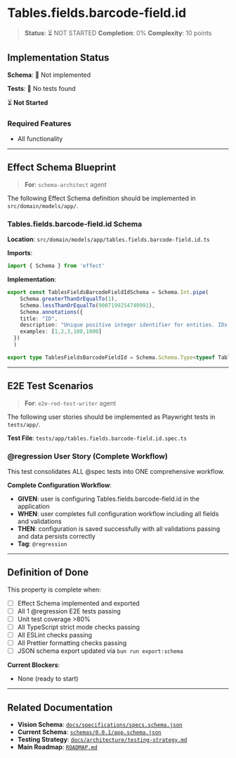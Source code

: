 # Tables.fields.barcode-field.id

> **Status**: ⏳ NOT STARTED
> **Completion**: 0%
> **Complexity**: 10 points

## Implementation Status

**Schema**: 🔴 Not implemented

**Tests**: 🔴 No tests found

⏳ **Not Started**

### Required Features

- All functionality

---

## Effect Schema Blueprint

> **For**: `schema-architect` agent

The following Effect Schema definition should be implemented in `src/domain/models/app/`.

### Tables.fields.barcode-field.id Schema

**Location**: `src/domain/models/app/tables.fields.barcode-field.id.ts`

**Imports**:

```typescript
import { Schema } from 'effect'
```

**Implementation**:

```typescript
export const TablesFieldsBarcodeFieldIdSchema = Schema.Int.pipe(
    Schema.greaterThanOrEqualTo(1),
    Schema.lessThanOrEqualTo(9007199254740991),
    Schema.annotations({
    title: "ID",
    description: "Unique positive integer identifier for entities. IDs are system-generated, auto-incrementing, and immutable. Must be unique within the parent collection (e.g., field IDs unique within a table, table IDs unique within the application). IDs are read-only and assigned automatically when entities are created. Range: 1 to 9,007,199,254,740,991 (JavaScript MAX_SAFE_INTEGER).",
    examples: [1,2,3,100,1000]
  })
  )

export type TablesFieldsBarcodeFieldId = Schema.Schema.Type<typeof TablesFieldsBarcodeFieldIdSchema>
```

---

## E2E Test Scenarios

> **For**: `e2e-red-test-writer` agent

The following user stories should be implemented as Playwright tests in `tests/app/`.

**Test File**: `tests/app/tables.fields.barcode-field.id.spec.ts`

### @regression User Story (Complete Workflow)

This test consolidates ALL @spec tests into ONE comprehensive workflow.

**Complete Configuration Workflow**:

- **GIVEN**: user is configuring Tables.fields.barcode-field.id in the application
- **WHEN**: user completes full configuration workflow including all fields and validations
- **THEN**: configuration is saved successfully with all validations passing and data persists correctly
- **Tag**: `@regression`

---

## Definition of Done

This property is complete when:

- [ ] Effect Schema implemented and exported
- [ ] All 1 @regression E2E tests passing
- [ ] Unit test coverage >80%
- [ ] All TypeScript strict mode checks passing
- [ ] All ESLint checks passing
- [ ] All Prettier formatting checks passing
- [ ] JSON schema export updated via `bun run export:schema`

**Current Blockers**:

- None (ready to start)

---

## Related Documentation

- **Vision Schema**: [`docs/specifications/specs.schema.json`](../specs.schema.json)
- **Current Schema**: [`schemas/0.0.1/app.schema.json`](../../schemas/0.0.1/app.schema.json)
- **Testing Strategy**: [`docs/architecture/testing-strategy.md`](../../architecture/testing-strategy.md)
- **Main Roadmap**: [`ROADMAP.md`](../../../ROADMAP.md)
